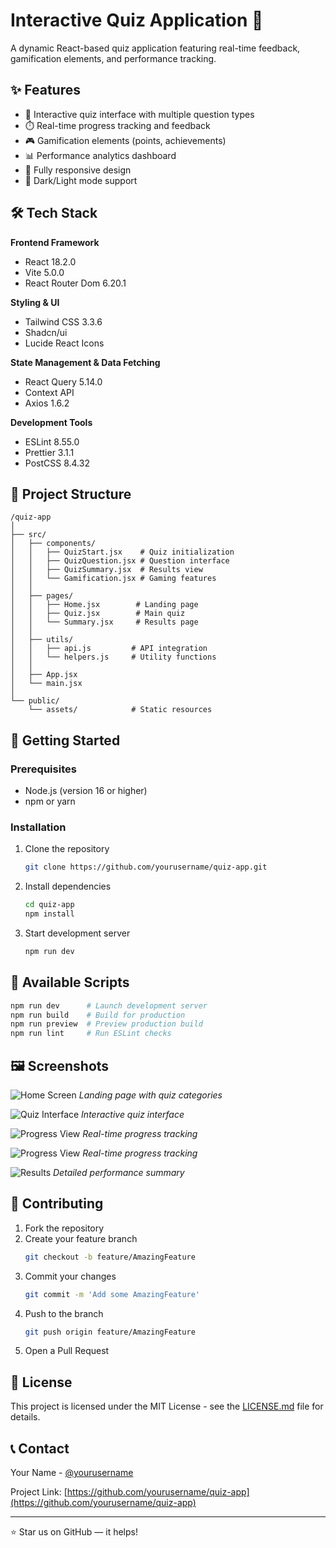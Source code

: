 # Interactive Quiz Application 🎯

A dynamic React-based quiz application featuring real-time feedback, gamification elements, and performance tracking.

## ✨ Features

- 📝 Interactive quiz interface with multiple question types
- ⏱️ Real-time progress tracking and feedback
- 🎮 Gamification elements (points, achievements)
- 📊 Performance analytics dashboard
- 📱 Fully responsive design
- 🌙 Dark/Light mode support

## 🛠️ Tech Stack

**Frontend Framework**
- React 18.2.0
- Vite 5.0.0
- React Router Dom 6.20.1

**Styling & UI**
- Tailwind CSS 3.3.6
- Shadcn/ui
- Lucide React Icons

**State Management & Data Fetching**
- React Query 5.14.0
- Context API
- Axios 1.6.2

**Development Tools**
- ESLint 8.55.0
- Prettier 3.1.1
- PostCSS 8.4.32

## 📁 Project Structure

```
/quiz-app
│
├── src/
│   ├── components/
│   │   ├── QuizStart.jsx    # Quiz initialization
│   │   ├── QuizQuestion.jsx # Question interface
│   │   ├── QuizSummary.jsx  # Results view
│   │   └── Gamification.jsx # Gaming features
│   │
│   ├── pages/
│   │   ├── Home.jsx        # Landing page
│   │   ├── Quiz.jsx        # Main quiz
│   │   └── Summary.jsx     # Results page
│   │
│   ├── utils/
│   │   ├── api.js         # API integration
│   │   └── helpers.js     # Utility functions
│   │
│   ├── App.jsx
│   └── main.jsx
│
└── public/
    └── assets/            # Static resources
```

## 🚀 Getting Started

### Prerequisites

- Node.js (version 16 or higher)
- npm or yarn

### Installation

1. Clone the repository
   ```bash
   git clone https://github.com/yourusername/quiz-app.git
   ```

2. Install dependencies
   ```bash
   cd quiz-app
   npm install
   ```

3. Start development server
   ```bash
   npm run dev
   ```

## 📝 Available Scripts

```bash
npm run dev      # Launch development server
npm run build    # Build for production
npm run preview  # Preview production build
npm run lint     # Run ESLint checks
```

## 🖼️ Screenshots

![Home Screen](https://github.com/user-attachments/assets/1e387372-debb-4876-be56-6f2f64935d55)
*Landing page with quiz categories*

![Quiz Interface](https://github.com/user-attachments/assets/5bef2b1b-d79a-4d18-b30e-259d8a46308e)
*Interactive quiz interface*

![Progress View](https://github.com/user-attachments/assets/18dde30e-fc48-43fe-8218-b6a8464a398e)
*Real-time progress tracking*

![Progress View](https://github.com/user-attachments/assets/f36295b0-ca79-4565-bfc9-de4e7b9a80bf)
*Real-time progress tracking*

![Results](https://github.com/user-attachments/assets/5fb632e3-1170-4910-a289-2bcf78b1575a)
*Detailed performance summary*

## 🤝 Contributing

1. Fork the repository
2. Create your feature branch
   ```bash
   git checkout -b feature/AmazingFeature
   ```
3. Commit your changes
   ```bash
   git commit -m 'Add some AmazingFeature'
   ```
4. Push to the branch
   ```bash
   git push origin feature/AmazingFeature
   ```
5. Open a Pull Request

## 📄 License

This project is licensed under the MIT License - see the [LICENSE.md](LICENSE.md) file for details.

## 📞 Contact

Your Name - [@yourusername](https://twitter.com/yourusername)

Project Link: [https://github.com/yourusername/quiz-app](https://github.com/yourusername/quiz-app)

---
⭐ Star us on GitHub — it helps!

